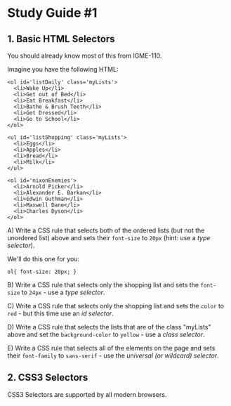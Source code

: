 # Study Guide #1

## 1. Basic HTML Selectors
You should already know most of this from IGME-110.

Imagine you have the following HTML:

```
<ol id='listDaily' class='myLists'>
  <li>Wake Up</li>
  <li>Get out of Bed</li>
  <li>Eat Breakfast</li>
  <li>Bathe & Brush Teeth</li>
  <li>Get Dressed</li>
  <li>Go to School</li>
</ol>

<ul id='listShopping' class='myLists'>
  <li>Eggs</li>
  <li>Apples</li>
  <li>Bread</li>
  <li>Milk</li>
</ul>

<ol id='nixonEnemies'>
  <li>Arnold Picker</li>
  <li>Alexander E. Barkan</li>
  <li>Edwin Guthman</li>
  <li>Maxwell Dane</li>
  <li>Charles Dyson</li>
</ol>
```

A) Write a CSS rule that selects both of the ordered lists (but not the unordered list) above and sets their `font-size` to `20px` (hint: use a *type selector*).

We'll do this one for you:
```
ol{ font-size: 20px; }

```

B) Write a CSS rule that selects only the shopping list and sets the `font-size` to `24px` - use a *type selector*.

C) Write a CSS rule that selects only the shopping list and sets the `color` to `red` - but this time use an *id selector*.

D) Write a CSS rule that selects the lists that are of the class "myLists" above and set the `background-color` to `yellow` - use a *class selector*.

E) Write a CSS rule that selects all of the elements on the page and sets their `font-family` to `sans-serif` - use the *universal (or wildcard) selector*.

## 2. CSS3 Selectors
CSS3 Selectors are supported by all modern browsers.
